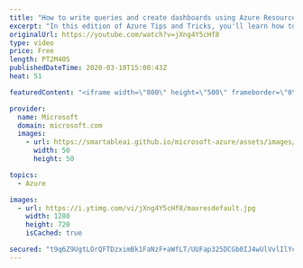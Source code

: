 ```yaml
---
title: "How to write queries and create dashboards using Azure Resource Graph | Azure Tips and Tricks"
excerpt: "In this edition of Azure Tips and Tricks, you'll learn how to write queries and create dashboards using the full power of Azure Resource Graph.   For more tips and tricks, visit: http://azuredev.tips    Get started with 12 months of free services and $200 USD in credit. Create your free account today"
originalUrl: https://youtube.com/watch?v=jXng4Y5cHf8
type: video
price: Free
length: PT2M40S
publishedDateTime: 2020-03-10T15:00:43Z
heat: 51

featuredContent: "<iframe width=\"800\" height=\"500\" frameborder=\"0\" src=\"https://www.youtube.com/embed/jXng4Y5cHf8\" allow=\"accelerometer; autoplay; encrypted-media; gyroscope; picture-in-picture\" allowfullscreen></iframe>"

provider:
  name: Microsoft
  domain: microsoft.com
  images:
    - url: https://smartableai.github.io/microsoft-azure/assets/images/organizations/microsoft.com-50x50.jpg
      width: 50
      height: 50

topics:
  - Azure

images:
  - url: https://i.ytimg.com/vi/jXng4Y5cHf8/maxresdefault.jpg
    width: 1280
    height: 720
    isCached: true

secured: "t9q6Z9UgtLOrQFTDzximBk1FaNzF+aWfLT/UUFap325DCGb0IJ4wUlVvlIlYcD805pMowASIlXjjXQCTdLbeP4xZ+UH4RxhLLuhlaAMQr/KHIbYemNOoVj13yMGuUpveShrN1GxWX9aWTtUvfqOylgE0IHaE1sqolfUXSeZ0qD3mSYjb+wFG6cinMcCS1vBnIjZ/MErzih8MwqJ520oSEO0NhJkNT9oKguN+mpbKcqYUMfh8wZZwQbFm9BT+Kc1y8NEFLqWEN+OUa13daHvyw+kq76Ox27UTqV6SNVgTn0apJj0PWeOKjEH3WYRsCcMeesEM2M+5ycwN5qGOyDxAouNtPnlPspWevJDlT3h+M/5IvaB7o1YUl5ypiYQOE68c46bS+nnOa4Ga4u91okiDPI6G4t/DOIqA0XsyZ1++ldY=;J+xCZO1/JGWNwj4aOroIbA=="
---
```


